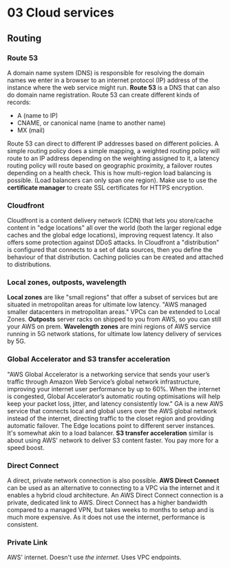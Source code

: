 # 03 Cloud services

## Routing

### Route 53

A domain name system (DNS) is responsible for resolving the domain names we enter in a browser to an internet protocol (IP) address of the instance where the web service might run. **Route 53** is a DNS that can also do domain name registration. Route 53 can create different kinds of records:

- A (name to IP)
- CNAME, or canonical name (name to another name)
- MX (mail)

Route 53 can direct to different IP addresses based on different policies. A simple routing policy does a simple mapping, a weighted routing policy will route to an IP address depending on the weighting assigned to it, a latency routing policy will route based on geographic proximity, a failover routes depending on a health check. This is how multi-region load balancing is possible. (Load balancers can only span one region). Make use to use the **certificate manager** to create SSL certificates for HTTPS encryption.

### Cloudfront

Cloudfront is a content delivery network (CDN) that lets you store/cache content in "edge locations" all over the world (both the larger regional edge caches and the global edge locations), improving request latency. It also offers some protection against DDoS attacks.
In Cloudfront a "distribution" is configured that connects to a set of data sources, then you define the behaviour of that distribution. Caching policies can be created and attached to distributions.

### Local zones, outposts, wavelength

**Local zones** are like "small regions" that offer a subset of services but are situated in metropolitan areas for ultimate low latency. "AWS managed smaller datacenters in metropolitan areas." VPCs can be extended to Local Zones. **Outposts** server racks on shipped to you from AWS, so you can still your AWS on prem. **Wavelength zones** are mini regions of AWS service running in 5G network stations, for ultimate low latency delivery of services by 5G.

### Global Accelerator and S3 transfer acceleration

"AWS Global Accelerator is a networking service that sends your user’s traffic through Amazon Web Service’s global network infrastructure, improving your internet user performance by up to 60%. When the internet is congested, Global Accelerator’s automatic routing optimisations will help keep your packet loss, jitter, and latency consistently low." GA is a new AWS service that connects local and global users over the AWS global network instead of the internet, directing traffic to the closet region and providing automatic failover. The Edge locations point to different server instances. It's somewhat akin to a load balancer. **S3 transfer acceleration** similar is about using AWS' network to deliver S3 content faster. You pay more for a speed boost.

### Direct Connect

A direct, private network connection is also possible. **AWS Direct Connect** can be used as an alternative to connecting to a VPC via the internet and it enables a hybrid cloud architecture. An AWS Direct Connect connection is a private, dedicated link to AWS. Direct Connect has a higher bandwidth compared to a managed VPN, but takes weeks to months to setup and is much more expensive. As it does not use the internet, performance is consistent.

### Private Link

AWS' internet. Doesn't use _the internet_. Uses VPC endpoints.